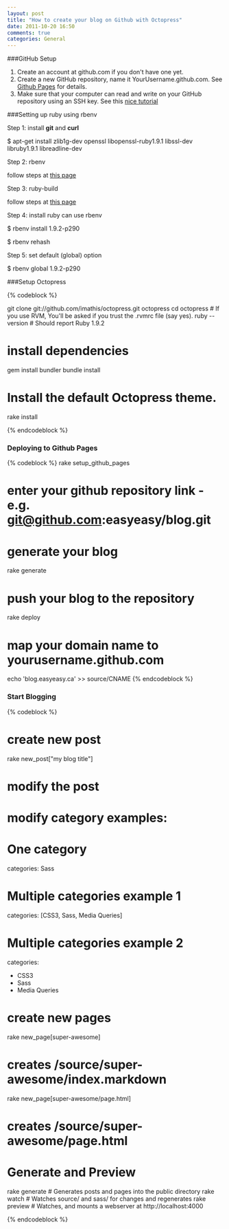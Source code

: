 ```yaml
---
layout: post
title: "How to create your blog on Github with Octopress"
date: 2011-10-20 16:50
comments: true
categories: General
---
```

###GitHub Setup

1. Create an account at github.com if you don't have one yet.
2. Create a new GitHub repository, name it YourUsername.github.com. See [Github Pages](http://pages.github.com/) for details.
3. Make sure that your computer can read and write on your GitHub repository using an SSH key. See this [nice tutorial](http://help.github.com/linux-set-up-git/) 

###Setting up ruby using rbenv

Step 1: install **git** and **curl**

$ apt-get install zlib1g-dev openssl libopenssl-ruby1.9.1 libssl-dev libruby1.9.1 libreadline-dev

Step 2: rbenv

follow steps at [this page](https://github.com/sstephenson/rbenv)

Step 3: ruby-build

follow steps at [this page](https://github.com/sstephenson/ruby-build)

Step 4: install ruby
can use rbenv

$ rbenv install 1.9.2-p290

$ rbenv rehash

Step 5: set default (global) option

$ rbenv global 1.9.2-p290

###Setup Octopress

{% codeblock %}

git clone git://github.com/imathis/octopress.git octopress
cd octopress    # If you use RVM, You'll be asked if you trust the .rvmrc file (say yes).
ruby --version  # Should report Ruby 1.9.2

# install dependencies
gem install bundler
bundle install

# Install the default Octopress theme.
rake install

{% endcodeblock %}

### Deploying to Github Pages

{% codeblock %}
rake setup_github_pages
# enter your github repository link - e.g. git@github.com:easyeasy/blog.git

# generate your blog
rake generate

# push your blog to the repository
rake deploy

# map your domain name to yourusername.github.com
echo 'blog.easyeasy.ca' >> source/CNAME
{% endcodeblock %} 

### Start Blogging

{% codeblock %}
# create new post
rake new_post["my blog title"]

# modify the post
# modify category examples:
# One category
categories: Sass

# Multiple categories example 1
categories: [CSS3, Sass, Media Queries]

# Multiple categories example 2
categories:
- CSS3
- Sass
- Media Queries

# create new pages
rake new_page[super-awesome]
# creates /source/super-awesome/index.markdown

rake new_page[super-awesome/page.html]
# creates /source/super-awesome/page.html

# Generate and Preview
rake generate   # Generates posts and pages into the public directory
rake watch      # Watches source/ and sass/ for changes and regenerates
rake preview    # Watches, and mounts a webserver at http://localhost:4000

{% endcodeblock %}
